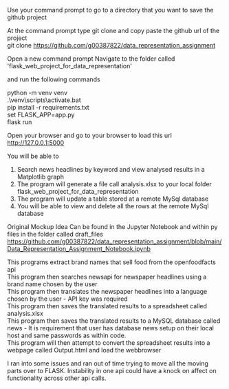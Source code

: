 Use your command prompt to go to a directory that you want to save the github project

At the command prompt type git clone and copy paste the github url of the project<br>
git clone https://github.com/g00387822/data_representation_assignment

Open a new command prompt
Navigate to the folder called 'flask_web_project_for_data_representation'

and run the following commands

python -m venv venv<br>
.\venv\scripts\activate.bat<br>
pip install -r requirements.txt<br>
set FLASK_APP=app.py<br>
flask run<br>

Open your browser and go to your browser to load this url<br>
http://127.0.0.1:5000

You will be able to 

1. Search news headlines by keyword and view analysed results in a Matplotlib graph
2. The program will generate a file call analysis.xlsx to your local folder flask_web_project_for_data_representation
3. The program will update a table stored at a remote MySql database
4. You will be able to view and delete all the rows at the remote MySql database




Original Mockup Idea Can be found in the Jupyter Notebook and within py files in the folder called draft_files
https://github.com/g00387822/data_representation_assignment/blob/main/Data_Representation_Assignment_Notebook.ipynb

This programs extract brand names that sell food from the openfoodfacts api<br>
This program then searches newsapi for newspaper headlines using a brand name chosen by the user<br>
This program then translates the newspaper headlines into a language chosen by the user - API key was required<br>
This program then saves the translated results to a spreadsheet called analysis.xlsx<br>
This program then saves the translated results to a MySQL database called news - It is requirement that user has database news setup on their local host and same passwords as within code.<br>
This program will then attempt to convert the spreadsheet results into a webpage called Output.html and load the webbrowser<br>

I ran into some issues and ran out of time trying to move all the moving parts over to FLASK. Instability in one api could have a knock on affect on functionality across other api calls.
